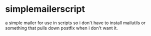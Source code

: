 simplemailerscript
==================

a simple mailer for use in scripts so i don't have to install mailutils or something that pulls down postfix when i don't want it.
